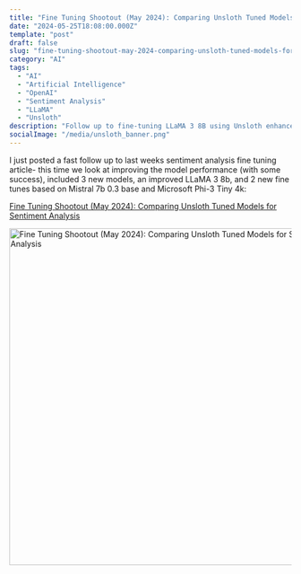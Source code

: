 ```yaml
---
title: "Fine Tuning Shootout (May 2024): Comparing Unsloth Tuned Models for Sentiment Analysis"
date: "2024-05-25T18:08:00.000Z"
template: "post"
draft: false
slug: "fine-tuning-shootout-may-2024-comparing-unsloth-tuned-models-for-sentiment-analysis"
category: "AI"
tags:
  - "AI"
  - "Artificial Intelligence"
  - "OpenAI"
  - "Sentiment Analysis"
  - "LLaMA"
  - "Unsloth"
description: "Follow up to fine-tuning LLaMA 3 8B using Unsloth enhances sentiment analysis performance, particularly in the financial sector."
socialImage: "/media/unsloth_banner.png"
---
```


I just posted a fast follow up to last weeks sentiment analysis fine tuning article- this time we look at improving the model performance (with some success), included 3 new models, an improved LLaMA 3 8b, and 2 new fine tunes based on Mistral 7b 0.3 base and Microsoft Phi-3 Tiny 4k:

[Fine Tuning Shootout (May 2024): Comparing Unsloth Tuned Models for Sentiment Analysis](https://medium.com/@seandearnaley/fine-tuning-shootout-may-2024-10ef6a8ee1c9)

<a href="https://medium.com/@seandearnaley/fine-tuning-shootout-may-2024-10ef6a8ee1c9"><img src="/media/unsloth_banner.png" alt="Fine Tuning Shootout (May 2024): Comparing Unsloth Tuned Models for Sentiment Analysis" width="600"></a>






